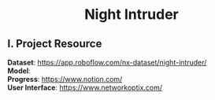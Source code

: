 <div align="center">
  <h1>Night Intruder</h1>
</div>

## I. Project Resource   
**Dataset**: <a>https://app.roboflow.com/nx-dataset/night-intruder/</a>  
**Model**:  
**Progress**: <a>https://www.notion.com/</a>  
**User Interface**: <a>https://www.networkoptix.com/</a>

